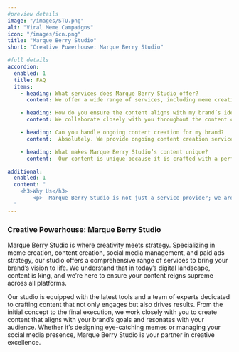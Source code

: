 ```yaml
---
#preview details
image: "/images/STU.png"
alt: "Viral Meme Campaigns"
icon: "/images/icn.png"
title: "Marque Berry Studio"
short: "Creative Powerhouse: Marque Berry Studio"

#full details
accordion:
  enabled: 1
  title: FAQ
  items:
    - heading: What services does Marque Berry Studio offer? 
      content: We offer a wide range of services, including meme creation, content creation, social media management, and paid ads strategy.

    - heading: How do you ensure the content aligns with my brand’s identity?
      content: We collaborate closely with you throughout the content creation process to ensure that the final product aligns with your brand’s identity and objectives.

    - heading: Can you handle ongoing content creation for my brand?
      content:  Absolutely. We provide ongoing content creation services to keep your brand’s presence fresh and engaging across all platforms.

    - heading: What makes Marque Berry Studio’s content unique?
      content:  Our content is unique because it is crafted with a perfect blend of creativity, strategy, and trend awareness, ensuring it stands out in the crowded digital space.

additional:
  enabled: 1
  content: "
    <h3>Why Us</h3>
		<p>  Marque Berry Studio is not just a service provider; we are your creative partner. Our dedication to innovation and excellence ensures that every piece of content we create is not only visually appealing but also strategically sound, driving your brand’s success across digital platforms.</p>
  "
---
```


### Creative Powerhouse: Marque Berry Studio

  Marque Berry Studio is where creativity meets strategy. Specializing in meme creation, content creation, social media management, and paid ads strategy, our studio offers a comprehensive range of services to bring your brand’s vision to life. We understand that in today’s digital landscape, content is king, and we’re here to ensure your content reigns supreme across all platforms.

Our studio is equipped with the latest tools and a team of experts dedicated to crafting content that not only engages but also drives results. From the initial concept to the final execution, we work closely with you to create content that aligns with your brand’s goals and resonates with your audience. Whether it’s designing eye-catching memes or managing your social media presence, Marque Berry Studio is your partner in creative excellence.


